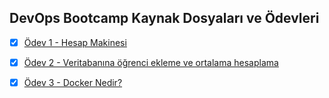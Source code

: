 ## DevOps Bootcamp Kaynak Dosyaları ve Ödevleri

 - [x] [Ödev 1 - Hesap Makinesi](https://github.com/feyzabakir/DevOps-Bootcamp/blob/main/example-app/calculator.js)

- [x]  [Ödev 2 - Veritabanına öğrenci ekleme ve ortalama hesaplama](https://github.com/feyzabakir/DevOps-Bootcamp/blob/main/db-app/app.js)

- [x]  [Ödev 3 - Docker Nedir?](https://github.com/feyzabakir/DevOps-Bootcamp/blob/main/db-app/app.js](https://medium.com/@feyzanurbakirr/dockera-giri%C5%9F-ba%C5%9Flang%C4%B1%C3%A7-rehberi-3117f55fe51d)https://medium.com/@feyzanurbakirr/dockera-giri%C5%9F-ba%C5%9Flang%C4%B1%C3%A7-rehberi-3117f55fe51d)
